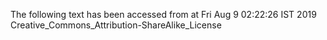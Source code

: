 The following text has been accessed from at Fri Aug 9 02:22:26 IST 2019
Creative_Commons_Attribution-ShareAlike_License
